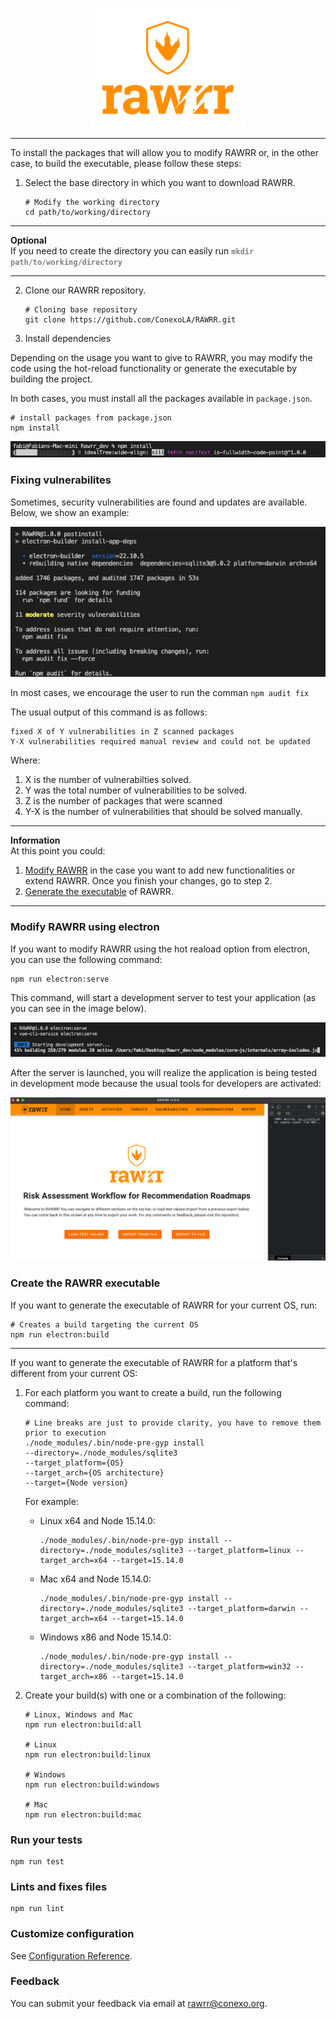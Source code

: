 <p align="center">
<img src="/public/images/logo_rawrr_v_yellow.png" alt="drawing" width="250"/>
<p>

---

To install the packages that will allow you to modify RAWRR or, in the other case, to build the executable, please follow these steps:

1. Select the base directory in which you want to download RAWRR.

   ```Shell
   # Modify the working directory
   cd path/to/working/directory
   ```

---

**Optional**\
If you need to create the directory you can easily run <span style="color:grey">**`mkdir path/to/working/directory`**</span>

---

2. Clone our RAWRR repository.

   ```Shell
   # Cloning base repository
   git clone https://github.com/ConexoLA/RAWRR.git
   ```

3. Install dependencies

Depending on the usage you want to give to RAWRR, you may modify the code using the hot-reload functionality or generate the executable by building the project.

In both cases, you must install all the packages available in `package.json`.

```Shell
# install packages from package.json
npm install
```

![npm install image](/public/images/npm_install.png)

### Fixing vulnerabilites

Sometimes, security vulnerabilities are found and updates are available. Below, we show an example:

![npm install fix image](/public/images/npm_install_fix.png)

In most cases, we encourage the user to run the comman `npm audit fix`

The usual output of this command is as follows:

```Shell
fixed X of Y vulnerabilities in Z scanned packages
Y-X vulnerabilities required manual review and could not be updated
```

Where:

1. X is the number of vulnerabilties solved.
2. Y was the total number of vulnerabilities to be solved.
3. Z is the number of packages that were scanned
4. Y-X is the number of vulnerabilities that should be solved manually.

---

**Information**\
At this point you could:

1. [Modify RAWRR](#modify-rawrr-using-electron) in the case you want to add new functionalities or extend RAWRR. Once you finish your changes, go to step 2.
2. [Generate the executable](#create-the-rawrr-executable) of RAWRR.

---

### Modify RAWRR using electron

If you want to modify RAWRR using the hot reaload option from electron, you can use the following command:

```Shell
npm run electron:serve
```

This command, will start a development server to test your application (as you can see in the image below).

![Serve image](/public/images/serve.png)

After the server is launched, you will realize the application is being tested in development mode because the usual tools for developers are activated:

![Dev mode image](/public/images/dev_mode.png)

### Create the RAWRR executable

If you want to generate the executable of RAWRR for your current OS, run:

```Shell
# Creates a build targeting the current OS
npm run electron:build
```

---

If you want to generate the executable of RAWRR for a platform that's different from your current OS:

1. For each platform you want to create a build, run the following command:

   ```Shell
   # Line breaks are just to provide clarity, you have to remove them prior to execution
   ./node_modules/.bin/node-pre-gyp install
   --directory=./node_modules/sqlite3
   --target_platform={OS}
   --target_arch={OS architecture}
   --target={Node version}
   ```

   For example:

   - Linux x64 and Node 15.14.0:

     ```Shell
     ./node_modules/.bin/node-pre-gyp install --directory=./node_modules/sqlite3 --target_platform=linux --target_arch=x64 --target=15.14.0
     ```

   - Mac x64 and Node 15.14.0:

     ```Shell
     ./node_modules/.bin/node-pre-gyp install --directory=./node_modules/sqlite3 --target_platform=darwin --target_arch=x64 --target=15.14.0
     ```

   - Windows x86 and Node 15.14.0:

     ```Shell
     ./node_modules/.bin/node-pre-gyp install --directory=./node_modules/sqlite3 --target_platform=win32 --target_arch=x86 --target=15.14.0
     ```

2. Create your build(s) with one or a combination of the following:

   ```Shell
   # Linux, Windows and Mac
   npm run electron:build:all

   # Linux
   npm run electron:build:linux

   # Windows
   npm run electron:build:windows

   # Mac
   npm run electron:build:mac
   ```

### Run your tests

```
npm run test
```

### Lints and fixes files

```
npm run lint
```

### Customize configuration

See [Configuration Reference](https://cli.vuejs.org/config/).

### Feedback

You can submit your feedback via email at rawrr@conexo.org.
